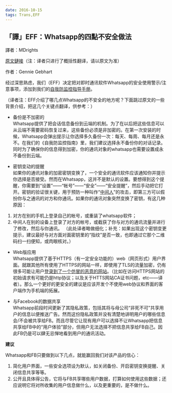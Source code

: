 ```yaml
---
date: 2016-10-15
tags: Trans,EFF
---
```


## 「譯」EFF：Whatsapp的四點不安全做法

譯者：MDrights

[原文鏈接](https://www.eff.org/deeplinks/2016/10/where-whatsapp-went-wrong-effs-four-biggest-security-concerns)（注：译者只进行了概括性翻译，请以原文为准）

作者：Gennie Gebhart

经过深思熟虑，我们（EFF）决定把对即时通讯软件Whatsapp的安全使用警示/注意事项，添加到我们的[自我防监控指导手册](https://ssd.eff.org/en)。

（译者注：EFF介绍了哪几点Whatsapp的不安全的地方呢？下面跳过原文的一些背景介绍，把这几个关键点翻译，供参考：）

- 备份是不加密的  
Whatsapp提供了把会话信息备份到云端的机制。为了在以后把这些信息可以从云端不需要密码恢复过来，这些备份必须是非加密的。在第一次安装的时候，Whatsapp会弹出提示让你选择多久备份一次：每天、每周、每月还是永不。在我们的《自我防监控指南》里，我们建议选择永不备份你的对话记录。同时为了确保你的信息得到加密，你的通讯对象的whatsapp也需要设置成永不备份到云端。
<!--more-->

- 密钥变动的提醒  
如果你的通讯对象的加密密钥变换了，一个安全的通讯软件应该通知你并提示你选择是否接受。然而在Whatsapp，这并不是默认的设置。要想得到这个提醒，你需要到“设置”——“帐号”——“安全”——“安全提醒”，然后手动把它打开。密钥的验证很关键，用于预防一种叫作“[中间人](https://ssd.eff.org/en/glossary/man-middle-attack)”的攻击，即第三方可以假扮你与之通讯的对方和你通讯。如果你的通讯对象突然变换了密钥，有这几种原因：
1. 对方在别的手机上登录自己的帐号，或重装了whatsapp软件；
2. 中间人在别的设备上登录了对方的帐号，或截获了你与对方的通讯流量并进行了修改，然后与你通讯。
（此处译者略做细化；补充：如果出现这个密钥变更提示，建议最好与对方面对面密钥里的“指纹”是否一致，也即通过它那个二维码扫一扫便知，或肉眼核对。）

- Web版应用  
Whatsapp提供了基于HTTPS（有一定安全功能的）web（网页形式）用户界面。就跟其他所有使用了HTTPS的网站一样，即使用了TLS的流量加密，仍有很多可能让用户[登录到了一个仿冒的恶意的网站](https://www.wired.com/2007/11/encrypted-e-mai/)。（比如在访问HTTPS网站的初始请求有可能仍是http协议；以及关于HTTS网站CA证书问题，etc——译者）。那么一个更好的更安全的建议是应该开发个不使用web协议和界面的客户端作为手机端的拓展。

- 与Facebook的数据共享  
Whatsapp前段时间更新了其隐私政策，包括其将与母公司“非死不可”共享用户的信息以便推送广告。然而这份隐私政策并没有清楚地讲明用户的哪些信息会/不会被共享给FB。而且尽管它让现有用户可以选择不让Whatsapp把信息共享给FB中的“用户体验”部分，但用户无法选择不把信息共享给FB自己。因此FB仍是可以肆无忌惮地看到用户的通讯活动。

**建议**

Whatsapp和FB只要做到以下几点，就能赢回我们对该产品的信心：
1. 简化用户界面，一些安全选项设为默认，如关闭备份、开启密钥变换提醒、关闭信息共享等等。
2. 公开且具体得公告，它将与FB共享哪些用户数据，打算如何使用这些数据；还应说明它将对所收集的用户信息做什么，以及更重要的，是不做什么。


